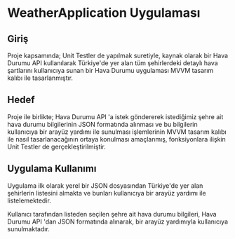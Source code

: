 
# WeatherApplication Uygulaması

## Giriş
Proje kapsamında; Unit Testler de yapılmak suretiyle, kaynak olarak bir Hava Durumu API kullanılarak Türkiye'de yer alan tüm şehirlerdeki detaylı hava şartlarını kullanıcıya sunan bir Hava Durumu uygulaması MVVM tasarım kalıbı ile tasarlanmıştır. 

## Hedef
Proje ile birlikte; Hava Durumu API 'a istek göndererek istediğimiz şehre ait hava durumu bilgilerinin JSON formatında alınması ve bu bilgilerin kullanıcıya bir arayüz yardımı ile sunulması işlemlerinin MVVM tasarım kalıbı ile nasıl tasarlanacağının ortaya konulması amaçlanmış, fonksiyonlara ilişkin Unit Testler de gerçekleştirilmiştir.

## Uygulama Kullanımı
Uygulama ilk olarak yerel bir JSON dosyasından Türkiye'de yer alan şehirlerin listesini almakta ve bunları kullanıcıya bir arayüz yardımı ile listelemektedir.

Kullanıcı tarafından listeden seçilen şehre ait hava durumu bilgileri, Hava Durumu API 'dan JSON formatında alınarak, bir arayüz yardımıyla kullanıcıya sunulmaktadır.
